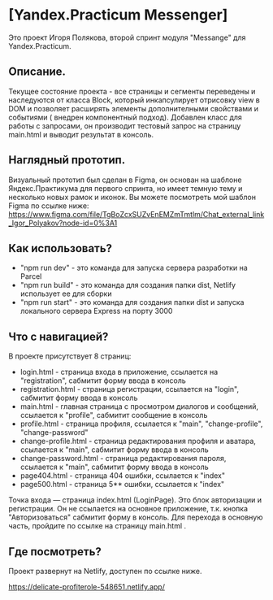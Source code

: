 # [Yandex.Practicum Messenger]

Это проект Игоря Полякова, второй спринт модуля "Messange" для Yandex.Practicum.

## Описание.

Текущее состояние проекта - все страницы и сегменты переведены и наследуются от класса Block, который инкапсулирует отрисовку view в DOM и позволяет расширять элементы дополнителными свойствами и событиями ( внедрен компонентный подход). Добавлен класс для работы с запросами, он производит тестовый запрос на страницу main.html и выводит результат в консоль.

## Наглядный прототип.

Визуальный прототип был сделан в Figma, он основан на шаблоне Яндекс.Практикума для первого спринта, но имеет темную тему и несколько новых рамок и иконок.
Вы можете посмотреть мой шаблон Figma по ссылке ниже:
https://www.figma.com/file/TgBoZcxSUZvEnEMZmTmtlm/Chat_external_link_Igor_Polyakov?node-id=0%3A1

## Как использовать?

* "npm run dev" - это команда для запуска сервера разработки на Parcel
* "npm run build" - это команда для создания папки dist, Netlify использует ее для сборки
* "npm run start" - это команда для создания папки dist и запуска локального сервера Express на порту 3000

## Что с навигацией?

В проекте присутствует 8 страниц:
* login.html - страница входа в приложение, ссылается на "registration", сабмитит форму ввода в консоль
* registration.html - страница регистрации, ссылается на "login", сабмитит форму ввода в консоль
* main.html - главная страница с просмотром диалогов и сообщений, ссылается к "profile", сабмитит сообщение в консоль
* profile.html - страница профиля, ссылается к "main", "change-profile", "change-password"
* change-profile.html - страница редактирования профиля и аватара, ссылается к "main", сабмитит форму ввода в консоль
* change-password.html - страница редактирования пароля, ссылается к "main", сабмитит форму ввода в консоль
* page404.html - страница 404 ошибки, ссылается к "index"
* page500.html - страница 5** ошибки, ссылается к "index"

Точка входа — страница index.html (LoginPage). Это блок авторизации и регистрации. Он не ссылается на основное приложение, т.к. кнопка "Авторизоваться" сабмитит форму в консоль. Для перехода в основную часть, пройдите по ссылке на страницу main.html .

## Где посмотреть?

Проект развернут на Netlify, доступен по ссылке ниже.

https://delicate-profiterole-548651.netlify.app/

